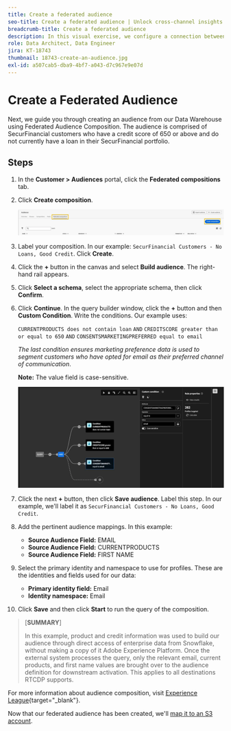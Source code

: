 ```yaml
---
title: Create a federated audience
seo-title: Create a federated audience | Unlock cross-channel insights with Federated Audience Composition
breadcrumb-title: Create a federated audience
description: In this visual exercise, we configure a connection between Adobe Experience Platform and your enterprise Data Warehouse to enable Federated Audience Composition.
role: Data Architect, Data Engineer
jira: KT-18743
thumbnail: 18743-create-an-audience.jpg
exl-id: a507cab5-dba9-4bf7-a043-d7c967e9e07d
---
```

# Create a Federated Audience

Next, we guide you through creating an audience from our Data Warehouse using Federated Audience Composition. The audience is comprised of SecurFinancial customers who have a credit score of 650 or above and do not currently have a loan in their SecurFinancial portfolio.

## Steps

1. In the **Customer > Audiences** portal, click the **Federated compositions** tab.
2. Click **Create composition**.

   ![create-composition](assets/create-composition.png)
   
3. Label your composition. In our example: `SecurFinancial Customers - No Loans, Good Credit`. Click **Create**.

4. Click the **+** button in the canvas and select **Build audience**. The right-hand rail appears.

5. Click **Select a schema**, select the appropriate schema, then click **Confirm**.

6. Click **Continue**. In the query builder window, click the **+** button and then **Custom Condition**. Write the conditions. Our example uses:

   `CURRENTPRODUCTS does not contain loan`
   `AND`
   `CREDITSCORE greater than or equal to 650`
   `AND`
   `CONSENTSMARKETINGPREFERRED equal to email`

   *The last condition ensures marketing preference data is used to segment customers who have opted for email as their preferred channel of communication*.
   
   **Note:** The value field is case-sensitive.
   
   ![query-builder](assets/query-builder.png)

7. Click the next **+** button, then click **Save audience**. Label this step. In our example, we'll label it as `SecurFinancial Customers - No Loans, Good Credit`. 

8. Add the pertinent audience mappings. In this example:

   - **Source Audience Field:** EMAIL
   - **Source Audience Field:** CURRENTPRODUCTS
   - **Source Audience Field:** FIRST NAME

9. Select the primary identity and namespace to use for profiles. These are the identities and fields used for our data:

   - **Primary identity field:** Email
   - **Identity namespace:** Email
   
10. Click **Save** and then click **Start** to run the query of the composition.

>[**SUMMARY**]
>
> In this example, product and credit information was used to build our audience through direct access of enterprise data from Snowflake, without making a copy of it Adobe Experience Platform. Once the external system processes the query, only the relevant email, current products, and first name values are brought over to the audience definition for downstream activation. This applies to all destinations RTCDP supports.

For more information about audience composition, visit [Experience League](https://experienceleague.adobe.com/en/docs/federated-audience-composition/using/compositions/create-composition/create-composition){target="_blank"}.

Now that our federated audience has been created, we'll [map it to an S3 account](map-federated-audience-to-s3.md).

